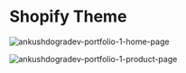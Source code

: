 # Shopify Theme

![ankushdogradev-portfolio-1-home-page](https://user-images.githubusercontent.com/75878788/148174347-6c45da74-3c0d-46c3-9456-981392dd8c49.jpeg)

![ankushdogradev-portfolio-1-product-page](https://user-images.githubusercontent.com/75878788/148174332-4e9fdc85-8b4f-46d5-a3ac-1a06a60d7ab9.jpeg)



